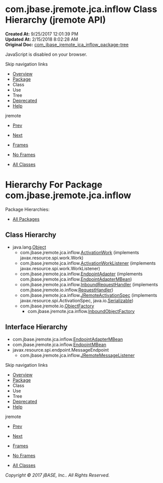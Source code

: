 # com.jbase.jremote.jca.inflow Class Hierarchy (jremote   API)

**Created At:** 9/25/2017 12:01:39 PM  
**Updated At:** 2/15/2018 8:02:28 AM  
**Original Doc:** [com_jbase_jremote_jca_inflow_package-tree](https://docs.jbase.com/39262-inflow/com_jbase_jremote_jca_inflow_package-tree)  

<!--<br>    try {<br>        if (location.href.indexOf('is-external=true') == -1) {<br>            parent.document.title="com.jbase.jremote.jca.inflow Class Hierarchy (jremote   API)";<br>        }<br>    }<br>    catch(err) {<br>    }<br>//-->
JavaScript is disabled on your browser.

Skip navigation links

- [Overview](../../../../../overview-summary.html)
- [Package](/39262-inflow/com_jbase_jremote_jca_inflow_package-summary)
- Class
- Use
- Tree
- [Deprecated](../../../../../deprecated-list.html)
- [Help](../../../../../help-doc.html)


jremote <br>

- [Prev](/39259-cci/com_jbase_jremote_jca_cci_package-tree)
- [Next](/39264-protocol/com_jbase_jremote_jca_inflow_protocol_package-tree)


- [Frames](../../../../../index.html?com/jbase/jremote/jca/inflow//39262-inflow/com_jbase_jremote_jca_inflow_package-tree)
- [No Frames](/39262-inflow/com_jbase_jremote_jca_inflow_package-tree)


- [All Classes](../../../../../allclasses-noframe.html)


<!--<br>  allClassesLink = document.getElementById("allclasses\_navbar\_top");<br>  if(window==top) {<br>    allClassesLink.style.display = "block";<br>  }<br>  else {<br>    allClassesLink.style.display = "none";<br>  }<br>  //-->

# Hierarchy For Package com.jbase.jremote.jca.inflow
Package Hierarchies:
- [All Packages](../../../../../overview-tree.html)

## Class Hierarchy

- java.lang.[Object](http://java.sun.com/j2se/1.5.0/docs/api/java/lang/Object.html?is-external=true "class or interface in java.lang")
    - com.jbase.jremote.jca.inflow.[ActivationWork](/39262-inflow/com_jbase_jremote_jca_inflow_ActivationWork "class in com.jbase.jremote.jca.inflow") (implements javax.resource.spi.work.Work)
    - com.jbase.jremote.jca.inflow.[ActivationWorkListener](/39262-inflow/com_jbase_jremote_jca_inflow_ActivationWorkListener "class in com.jbase.jremote.jca.inflow") (implements javax.resource.spi.work.WorkListener)
    - com.jbase.jremote.jca.inflow.[EndpointAdapter](/39262-inflow/com_jbase_jremote_jca_inflow_EndpointAdapter "class in com.jbase.jremote.jca.inflow") (implements com.jbase.jremote.jca.inflow.[EndpointAdapterMBean](/39262-inflow/com_jbase_jremote_jca_inflow_EndpointAdapterMBean "interface in com.jbase.jremote.jca.inflow"))
    - com.jbase.jremote.jca.inflow.[InboundRequestHandler](/39262-inflow/com_jbase_jremote_jca_inflow_InboundRequestHandler "class in com.jbase.jremote.jca.inflow") (implements com.jbase.jremote.io.inflow.[RequestHandler](/39256-inflow/com_jbase_jremote_io_inflow_RequestHandler "interface in com.jbase.jremote.io.inflow"))
    - com.jbase.jremote.jca.inflow.[JRemoteActivationSpec](/39262-inflow/com_jbase_jremote_jca_inflow_JRemoteActivationSpec "class in com.jbase.jremote.jca.inflow") (implements javax.resource.spi.ActivationSpec, java.io.[Serializable](http://java.sun.com/j2se/1.5.0/docs/api/java/io/Serializable.html?is-external=true "class or interface in java.io"))
    - com.jbase.jremote.io.[ObjectFactory](/39250-io/com_jbase_jremote_io_objectfactory "class in com.jbase.jremote.io")
        - com.jbase.jremote.jca.inflow.[InboundObjectFactory](/39262-inflow/com_jbase_jremote_jca_inflow_InboundObjectFactory "class in com.jbase.jremote.jca.inflow")


## Interface Hierarchy

- com.jbase.jremote.jca.inflow.[EndpointAdapterMBean](/39262-inflow/com_jbase_jremote_jca_inflow_EndpointAdapterMBean "interface in com.jbase.jremote.jca.inflow")
- com.jbase.jremote.jca.inflow.[EndpointMBean](/39262-inflow/com_jbase_jremote_jca_inflow_EndpointMBean "interface in com.jbase.jremote.jca.inflow")
- javax.resource.spi.endpoint.MessageEndpoint
    - com.jbase.jremote.jca.inflow.[JRemoteMessageListener](/39262-inflow/com_jbase_jremote_jca_inflow_JRemoteMessageListener "interface in com.jbase.jremote.jca.inflow")

Skip navigation links

- [Overview](../../../../../overview-summary.html)
- [Package](/39262-inflow/com_jbase_jremote_jca_inflow_package-summary)
- Class
- Use
- Tree
- [Deprecated](../../../../../deprecated-list.html)
- [Help](../../../../../help-doc.html)


jremote <br>

- [Prev](/39259-cci/com_jbase_jremote_jca_cci_package-tree)
- [Next](/39264-protocol/com_jbase_jremote_jca_inflow_protocol_package-tree)


- [Frames](../../../../../index.html?com/jbase/jremote/jca/inflow//39262-inflow/com_jbase_jremote_jca_inflow_package-tree)
- [No Frames](/39262-inflow/com_jbase_jremote_jca_inflow_package-tree)


- [All Classes](../../../../../allclasses-noframe.html)


<!--<br>  allClassesLink = document.getElementById("allclasses\_navbar\_bottom");<br>  if(window==top) {<br>    allClassesLink.style.display = "block";<br>  }<br>  else {<br>    allClassesLink.style.display = "none";<br>  }<br>  //-->

*Copyright © 2017 jBASE, Inc.. All Rights Reserved.*
